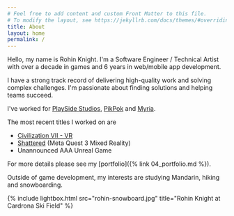 ```yaml
---
# Feel free to add content and custom Front Matter to this file.
# To modify the layout, see https://jekyllrb.com/docs/themes/#overriding-theme-defaults
title: About
layout: home
permalink: /
---
```


Hello, my name is Rohin Knight. I'm a Software Engineer / Technical Artist with over a decade in games and 6 years in web/mobile app development.

I have a strong track record of delivering high-quality work and solving complex challenges. I'm passionate about finding solutions and helping teams succeed.

I've worked for [PlaySide Studios](https://www.playsidestudios.com/), [PikPok](https://pikpok.com/) and [Myria](https://myria.com/).

The most recent titles I worked on are
* [Civilization VII - VR](https://www.meta.com/en-gb/experiences/sid-meiers-civilization-vii-vr/5781689118524197/)
* [Shattered](https://www.meta.com/en-gb/experiences/shattered/5816339365118691/) (Meta Quest 3 Mixed Reality)
* Unannounced AAA Unreal Game

For more details please see my [portfolio]({% link 04_portfolio.md %}).

Outside of game development, my interests are studying Mandarin, hiking and snowboarding.
<br />

{% include lightbox.html src="rohin-snowboard.jpg" title="Rohin Knight at Cardrona Ski Field" %}